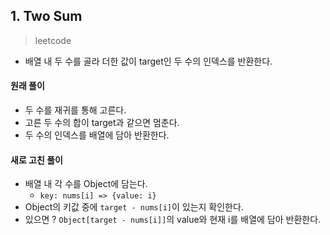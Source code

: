 ## 1. Two Sum

> leetcode

- 배열 내 두 수를 골라 더한 값이 target인 두 수의 인덱스를 반환한다.

#### 원래 풀이

- 두 수를 재귀를 통해 고른다.
- 고른 두 수의 합이 target과 같으면 멈춘다.
- 두 수의 인덱스를 배열에 담아 반환한다.

#### 새로 고친 풀이

- 배열 내 각 수를 Object에 담는다.
  - `key: nums[i] => {value: i}`
- Object의 키값 중에 `target - nums[i]`이 있는지 확인한다.
- 있으면 ? `Object[target - nums[i]]`의 value와 현재 i를 배열에 담아 반환한다.
